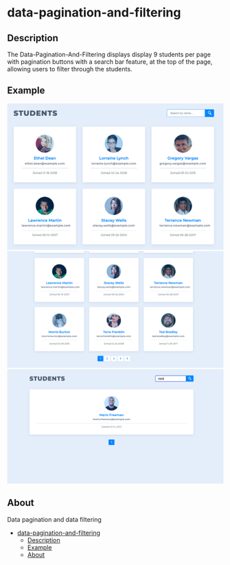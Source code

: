 # data-pagination-and-filtering

## Description

The Data-Pagination-And-Filtering displays display 9 students per page with pagination buttons with a search bar feature, at the top of the page, allowing users to filter through the students.

## Example

![Example](/img/ss1_data-pagination-and-filtering.png)
![Example](/img/ss2_data-pagination-and-filtering.png)
![Example](/img/ss3_data-pagination-and-filtering.png)

## About

Data pagination and data filtering

- [data-pagination-and-filtering](#data-pagination-and-filtering)
  - [Description](#description)
  - [Example](#example)
  - [About](#about)
